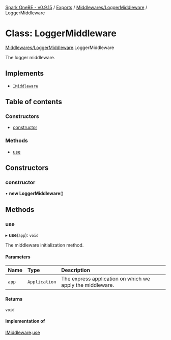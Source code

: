 [Spark OneBE - v0.9.15](../README.md) / [Exports](../modules.md) / [Middlewares/LoggerMiddleware](../modules/Middlewares_LoggerMiddleware.md) / LoggerMiddleware

# Class: LoggerMiddleware

[Middlewares/LoggerMiddleware](../modules/Middlewares_LoggerMiddleware.md).LoggerMiddleware

The logger middleware.

## Implements

- [`IMiddleware`](../interfaces/Middlewares_IMiddleware.IMiddleware.md)

## Table of contents

### Constructors

- [constructor](Middlewares_LoggerMiddleware.LoggerMiddleware.md#constructor)

### Methods

- [use](Middlewares_LoggerMiddleware.LoggerMiddleware.md#use)

## Constructors

### constructor

• **new LoggerMiddleware**()

## Methods

### use

▸ **use**(`app`): `void`

The middleware initialization method.

#### Parameters

| Name | Type | Description |
| :------ | :------ | :------ |
| `app` | `Application` | The express application on which we apply the middleware. |

#### Returns

`void`

#### Implementation of

[IMiddleware](../interfaces/Middlewares_IMiddleware.IMiddleware.md).[use](../interfaces/Middlewares_IMiddleware.IMiddleware.md#use)
